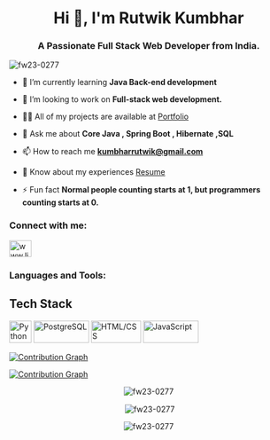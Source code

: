 <h1 align="center">Hi 👋, I'm Rutwik Kumbhar</h1>
<h3 align="center">A Passionate Full Stack Web Developer from India.</h3>

<p align="left"> <img src="https://komarev.com/ghpvc/?username=fw23-0277&label=Profile%20views&color=0e75b6&style=flat" alt="fw23-0277" /> </p>

<!-- <p align="left"> <a href="https://github.com/ryo-ma/github-profile-trophy"><img src="https://github-profile-trophy.vercel.app/?username=fw23-0277" alt="fw23-0277" /></a> </p> -->

<!-- <p align="left"> <a href="https://twitter.com/" target="blank"><img src="https://img.shields.io/twitter/follow/?logo=twitter&style=for-the-badge" alt="" /></a> </p> -->

- 🌱 I’m currently learning **Java Back-end development**

-  👯 I’m looking to work on **Full-stack web development.**

- 👨‍💻 All of my projects are available at [Portfolio](https://drive.google.com/file/d/1ey4BaXOOfDvxYB1cuNMXCllxA59iiSpN/view?usp=share_link)

- 💬 Ask me about **Core Java , Spring Boot , Hibernate ,SQL**

- 📫 How to reach me **kumbharrutwik@gmail.com**

- 📄 Know about my experiences [Resume](https://drive.google.com/file/d/1ey4BaXOOfDvxYB1cuNMXCllxA59iiSpN/view?usp=share_link)

- ⚡ Fun fact **Normal people counting starts at 1, but programmers counting starts at 0.**


<h3 align="left">Connect with me:</h3>
<p align="left">
<a href="https://linkedin.com/in/www.linkedin.com/in/rutwik-kumbhar" target="blank"><img align="center" src="https://raw.githubusercontent.com/rahuldkjain/github-profile-readme-generator/master/src/images/icons/Social/linked-in-alt.svg" alt="www.linkedin.com/in/rutwik-kumbhar" height="30" width="40" /></a>
</p>

<h3 align="left">Languages and Tools:</h3>



## Tech Stack
<div>
 

<img src="https://img.shields.io/badge/Spring_Boot-2.6.2-green.svg?style=for-the-badge&logo=spring&logoColor=white" alt="Python" style="height: 40px; width: px;">
<im8g src="https://img.shields.io/badge/-Django-092E20?style=flat-square&logo=django&logoColor=white" alt="Django" style="height: 40px; width: 80px;">
<img src="https://img.shields.io/badge/-PostgreSQL-336791?style=flat-square&logo=postgresql&logoColor=white" alt="PostgreSQL" style="height: 40px; width: 100px;">
<img src="https://img.shields.io/badge/-HTML/CSS-E34F26?style=flat-square&logo=html5&logoColor=white" alt="HTML/CSS" style="height: 40px; width: 90px;">
<img src="https://img.shields.io/badge/-JavaScript-F7DF1E?style=flat-square&logo=javascript&logoColor=black" alt="JavaScript" style="height: 40px; width: 100px;">
 </div>








[![Contribution Graph](https://activity-graph.herokuapp.com/graph?username=fw23-0277)](https://github.com/fw23-0277)


[![Contribution Graph](https://activity-graph.herokuapp.com/graph?username=<fw23-0277>)](https://github.com/<fw23-0277>)





<p align="center" ><img align="center" src="https://github-readme-stats.vercel.app/api/top-langs?username=fw23-0277&show_icons=true&locale=en&layout=compact" alt="fw23-0277" /></p>



<p align="center">&nbsp;<img align="center" src="https://github-readme-stats.vercel.app/api?username=fw23-0277&show_icons=true&locale=en" alt="fw23-0277" /></p>

<p align="center"><img align="center" src="https://github-readme-streak-stats.herokuapp.com/?user=fw23-0277&" alt="fw23-0277" /></p>





